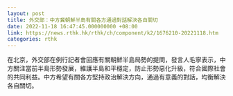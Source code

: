 ```yaml
---
layout: post
title: 外交部：中方冀朝鮮半島有關各方通過對話解決各自關切
date: 2022-11-18 16:47:45.000000000 +08:00
link: https://news.rthk.hk/rthk/ch/component/k2/1676210-20221118.htm
categories: rthk
---
```


在北京，外交部在例行記者會回應有關朝鮮半島局勢的提問，發言人毛寧表示，中方關注當前半島形勢發展，維護半島和平穩定，防止形勢惡化升級，符合國際社會的共同利益。中方希望有關各方堅持政治解決方向，通過有意義的對話，均衡解決各自關切。
